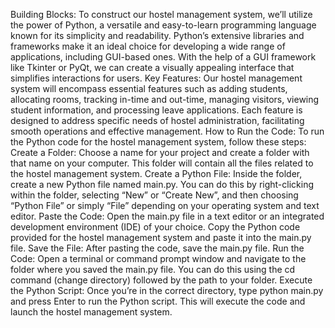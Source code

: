 Building Blocks:
To construct our hostel management system, we’ll utilize the power of Python, a versatile and easy-to-learn programming language known for its simplicity and readability. Python’s extensive libraries and frameworks make it an ideal choice for developing a wide range of applications, including GUI-based ones. With the help of a GUI framework like Tkinter or PyQt, we can create a visually appealing interface that simplifies interactions for users.
Key Features:
Our hostel management system will encompass essential features such as adding students, allocating rooms, tracking in-time and out-time, managing visitors, viewing student information, and processing leave applications. Each feature is designed to address specific needs of hostel administration, facilitating smooth operations and effective management.
How to Run the Code:
To run the Python code for the hostel management system, follow these steps:
Create a Folder: Choose a name for your project and create a folder with that name on your computer. This folder will contain all the files related to the hostel management system.
Create a Python File: Inside the folder, create a new Python file named main.py. You can do this by right-clicking within the folder, selecting “New” or “Create New”, and then choosing “Python File” or simply “File” depending on your operating system and text editor.
Paste the Code: Open the main.py file in a text editor or an integrated development environment (IDE) of your choice. Copy the Python code provided for the hostel management system and paste it into the main.py file.
Save the File: After pasting the code, save the main.py file.
Run the Code: Open a terminal or command prompt window and navigate to the folder where you saved the main.py file. You can do this using the cd command (change directory) followed by the path to your folder.
Execute the Python Script: Once you’re in the correct directory, type python main.py and press Enter to run the Python script. This will execute the code and launch the hostel management system.
